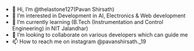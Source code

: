 - 👋 Hi, I’m @thelastone127(Pavan Shirsath)
- 👀 I’m interested in Development in AI, Electronics & Web development
- 🌱 I’m currently learning (B.Tech (Instrumentation and Control Engineering) in NIT Jalandhar)
- 💞️ I’m looking to collaborate on various developers which can guide me
- 📫 How to reach me on instagram @pavanshirsath._19


<!---
thelastone127/thelastone127 is a ✨ special ✨ repository because its `README.md` (this file) appears on your GitHub profile.
You can click the Preview link to take a look at your changes.
--->
